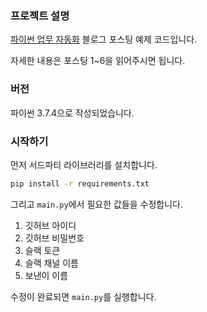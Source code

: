 ### 프로젝트 설명
[파이썬 업무 자동화](https://dc7303.github.io/python/2019/12/01/pythonMakedCrwaler1/) 블로그 포스팅 예제 코드입니다.

자세한 내용은 포스팅 1~6을 읽어주시면 됩니다.

### 버전
파이썬 3.7.4으로 작성되었습니다.

### 시작하기
먼저 서드파티 라이브러리를 설치합니다.
```bash
pip install -r requirements.txt
```

그리고 `main.py`에서 필요한 값들을 수정합니다.
1. 깃허브 아이디
2. 깃허브 비밀번호
3. 슬랙 토큰
4. 슬랙 채널 이름
5. 보낸이 이름

수정이 완료되면 `main.py`를 실행합니다.

